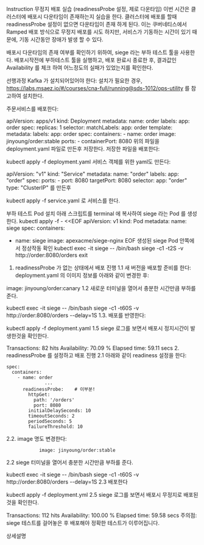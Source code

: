 Instruction
무정지 배포 실습 (readinessProbe 설정, 제로 다운타임)
이번 시간은 클러스터에 배포시 다운타임이 존재하는지 실습을 한다. 클러스터에 배포를 할때 readinessProbe 설정이 없으면 다운타임이 존재 하게 된다. 이는 쿠버네티스에서 Ramped 배포 방식으로 무정지 배포를 시도 하지만, 서비스가 기동하는 시간이 있기 때문에, 기동 시간동안 장애가 발생 할 수 있다.

배포시 다운타임의 존재 여부를 확인하기 위하여, siege 라는 부하 테스트 툴을 사용한다.
배포시작전에 부하테스트 툴을 실행하고, 배포 완료시 종료한 후, 결과값인 Availability 를 체크 하여 어느정도의 실패가 있었는지를 확인한다.

선행과정
Kafka 가 설치되어있어야 한다:
설치가 필요한 경우,
https://labs.msaez.io/#/courses/cna-full/running@sds-1012/ops-utility
를 참고하여 설치한다.

주문서비스를 배포한다:

apiVersion: apps/v1
kind: Deployment
metadata:
  name: order
  labels:
    app: order
spec:
  replicas: 1
  selector:
    matchLabels:
      app: order
  template:
    metadata:
      labels:
        app: order
    spec:
      containers:
        - name: order
          image: jinyoung/order:stable
          ports:
            - containerPort: 8080
위의 파일을 deployment.yaml 파일로 만든후 저장한다.
저장한 파일을 배포한다:

kubectl apply -f deployment.yaml
서비스 객체를 위한 yaml도 만든다:

apiVersion: "v1"
kind: "Service"
metadata: 
  name: "order"
  labels: 
    app: "order"
spec: 
  ports: 
    - 
      port: 8080
      targetPort: 8080
  selector: 
    app: "order"
  type: "ClusterIP"
를 만든후

kubectl apply -f service.yaml
로 서비스를 한다.

부하 테스트 Pod 설치
아래 스크립트를 terminal 에 복사하여 siege 라는 Pod 를 생성한다.
kubectl apply -f - <<EOF
apiVersion: v1
kind: Pod
metadata:
  name: siege
spec:
  containers:
  - name: siege
    image: apexacme/siege-nginx
EOF
생성된 siege Pod 안쪽에서 정상작동 확인
kubectl exec -it siege -- /bin/bash
siege -c1 -t2S -v http://order:8080/orders
exit
1. readinessProbe 가 없는 상태에서 배포 진행
1.1 새 버전을 배포할 준비를 한다:
deployment.yaml 의 이미지 정보를 아래와 같이 변경한 후:

image: jinyoung/order:canary
1.2 새로운 터미널을 열어서 충분한 시간만큼 부하를 준다.

kubectl exec -it siege -- /bin/bash
siege -c1 -t60S -v http://order:8080/orders --delay=1S
1.3. 배포를 반영한다:

kubectl apply -f deployment.yaml
1.5 siege 로그를 보면서 배포시 정지시간이 발생한것을 확인한다.

Transactions:                     82 hits
Availability:                  70.09 %
Elapsed time:                  59.11 secs
2. readinessProbe 를 설정하고 배포 진행
2.1 아래와 같이 readiness 설정을 한다:

    spec:
      containers:
        - name: order
				  ...
          readinessProbe:    # 이부분!
            httpGet:
              path: '/orders'
              port: 8080
            initialDelaySeconds: 10
            timeoutSeconds: 2
            periodSeconds: 5
            failureThreshold: 10
2.2. image 명도 변경한다:

				image: jinyoung/order:stable
2.2 siege 터미널을 열어서 충분한 시간만큼 부하를 준다.

kubectl exec -it siege -- /bin/bash
siege -c1 -t60S -v http://order:8080/orders --delay=1S
2.3 배포한다

kubectl apply -f deployment.yml
2.5 siege 로그를 보면서 배포시 무정지로 배포된 것을 확인한다.

Transactions:                    112 hits
Availability:                 100.00 %
Elapsed time:                  59.58 secs
주의점: siege 테스트를 걸어놓은 후 배포해야 정확한 테스트가 이루어집니다.

상세설명
